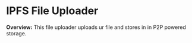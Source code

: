 # IPFS File Uploader

**Overview:**
This file uploader uploads ur file and stores in in P2P powered storage. 